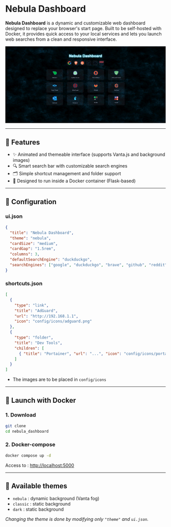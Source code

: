 # Nebula Dashboard

**Nebula Dashboard** is a dynamic and customizable web dashboard designed to replace your browser's start page. Built to be self-hosted with Docker, it provides quick access to your local services and lets you launch web searches from a clean and responsive interface.

![screenshot](./screenshot.gif)

---

## 🚀 Features

- ✨ Animated and themeable interface (supports Vanta.js and background images)
- 🔍 Smart search bar with customizable search engines
- 🗂️ Simple shortcut management and folder support
- 🏐 Designed to run inside a Docker container (Flask-based)

---

## 📄 Configuration

### ui.json
```json
{
  "title": "Nebula Dashboard",
  "theme": "nebula",
  "cardSize": "medium",
  "cardGap": "1.5rem",
  "columns": 3,
  "defaultSearchEngine": "duckduckgo",
  "searchEngines": ["google", "duckduckgo", "brave", "github", "reddit" ]
}
```

### shortcuts.json
```json
[
  {
    "type": "link",
    "title": "AdGuard",
    "url": "http://192.168.1.1",
    "icon": "config/icons/adguard.png"
  },
  {
    "type": "folder",
    "title": "Dev Tools",
    "children": [
      { "title": "Portainer", "url": "...", "icon": "config/icons/portainer.png" }
    ]
  }
]
```
- The images are to be placed in `config/icons`
---

## 🚀 Launch with Docker

### 1. Download
```bash
git clone 
cd nebula_dashboard
```

### 2. Docker-compose
```bash
docker compose up -d
```

Access to : [http://localhost:5000](http://localhost:5000)

---

## 🎨 Available themes

- `nebula` : dynamic background (Vanta fog)
- `classic` : static background
- `dark` : static background

*Changing the theme is done by modifying only `"theme"` and `ui.json`.*
